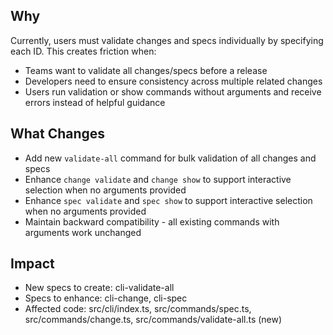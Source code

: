 ## Why

Currently, users must validate changes and specs individually by specifying each ID. This creates friction when:
- Teams want to validate all changes/specs before a release
- Developers need to ensure consistency across multiple related changes  
- Users run validation or show commands without arguments and receive errors instead of helpful guidance

## What Changes

- Add new `validate-all` command for bulk validation of all changes and specs
- Enhance `change validate` and `change show` to support interactive selection when no arguments provided
- Enhance `spec validate` and `spec show` to support interactive selection when no arguments provided  
- Maintain backward compatibility - all existing commands with arguments work unchanged

## Impact

- New specs to create: cli-validate-all
- Specs to enhance: cli-change, cli-spec
- Affected code: src/cli/index.ts, src/commands/spec.ts, src/commands/change.ts, src/commands/validate-all.ts (new)